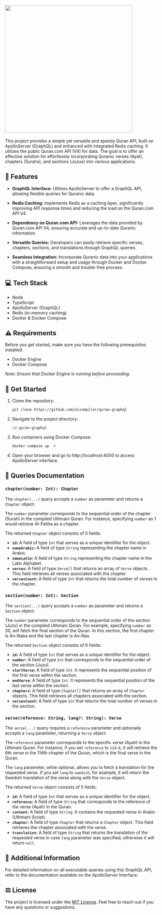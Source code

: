# <img src = "https://i.imgur.com/1NWRwOh.png" width = 420px>

This project provides a simple yet versatile and speedy Quran API, built on ApolloServer (GraphQL) and enhanced with integrated Redis caching. It utilizes the public Quran.com API (V4) for data. The goal is to offer an effective solution for effortlessly incorporating Quranic verses (Ayat), chapters (Surahs), and sections (Juzus) into various applications.

## 🌟 Features
- **GraphQL Interface:** Utilizes ApolloServer to offer a GraphQL API, allowing flexible queries for Quranic data.

- **Redis Caching:** Implements Redis as a caching layer, significantly improving API response times and reducing the load on the Quran.com API V4.

- **Dependency on Quran.com API:** Leverages the data provided by Quran.com API V4, ensuring accurate and up-to-date Quranic information.

- **Versatile Queries:** Developers can easily retrieve specific verses, chapters, sections, and translations through GraphQL queries.

- **Seamless Integration:** Incorporate Quranic data into your applications with a straightforward setup and usage through Docker and Docker Compose, ensuring a smooth and trouble-free process.

## 💻 Tech Stack
- Node
- TypeScript
- ApolloServer (GraphQL)
- Redis (in-memory caching)
- Docker & Docker Compose

## ⚠️ Requirements
Before you get started, make sure you have the following prerequisites installed:

- Docker Engine
- Docker Compose

*Note: Ensure that Docker Engine is running before proceeding.*

## 🚀 Get Started
1. Clone the repository:
   ```bash
   git clone https://github.com/alcompilor/quran-graphql
    ```
2. Navigate to the project directory:
   ```bash
   cd quran-graphql
    ```
3. Run containers using Docker Compose:
   ```bash
   docker-compose up -d
    ```
4. Open your browser and go to http://localhost:4000 to access ApolloServer interface.

## 📜 Queries Documentation
### **`chapter(number: Int): Chapter`**

The `chapter(...)` query accepts a `number` as parameter and returns a `Chapter` object.

The `number` parameter corresponds to the sequential order of the chapter (Surah) in the compiled Uthmani Quran. For instance, specifying `number` as 1 would retrieve Al-Fatiha as a chapter.

The returned `Chapter` object consists of 5 fields:

- **`id`:** A field of type `Int` that serves as a unique identifier for the object.
- **`nameArabic`:** A field of type `String` representing the chapter name in Arabic.
- **`nameLatin`:** A field of type `String` representing the chapter name in the Latin Alphabet.
- **`verses`:** A field of type `Verse[]` that returns an array of `Verse` objects. This field retrieves all verses associated with the chapter.
- **`versesCount`:** A field of type `Int` that returns the total number of verses in the chapter.

### **`section(number: Int): Section`**
The `section(...)` query accepts a `number` as parameter and returns a `Section` object.

The `number` parameter corresponds to the sequential order of the section (Juzu) in the compiled Uthmani Quran. For example, specifying `number` as 30, will fetch the final section of the Quran. In this section, the first chapter is An-Naba and the last chapter is An-Nas.

The returned `Section` object consists of 6 fields:

- **`id`:** A field of type `Int` that serves as a unique identifier for the object.
- **`number`:** A field of type `Int` that corresponds to the sequential order of the section (Juzu).
- **`startVerse`:** A field of type `Int`. It represents the sequential position of the first verse within the section.
- **`endVerse`:** A field of type `Int`. It represents the sequential position of the last verse within the section.
- **`chapters`:** A field of type `Chapter[]` that returns an array of `Chapter` objects. This field retrieves all chapters associated with the section.
- **`versesCount`:** A field of type `Int` that returns the total number of verses in the section.

### **`verse(reference: String, lang?: String): Verse`**
The `verse(...)` query requires a `reference` parameter and optionally accepts a `lang` parameter, returning a `Verse` object.

The `reference` parameter corresponds to the specific verse (Ayah) in the Uthmani Quran. For instance, if you set `reference` to `114:6`, it will retrieve the 6th verse in the 114th chapter of the Quran, which is the final verse in the Quran.

The `lang` parameter, while optional, allows you to fetch a translation for the requested verse. If you set `lang` to `swedish`, for example, it will return the Swedish translation of the verse along with the `Verse` object.

The returned `Verse` object consists of 5 fields:

- **`id`:** A field of type `Int` that serves as a unique identifier for the object.
- **`reference`:** A field of type `String` that corresponds to the reference of the verse (Ayah) in the Quran.
- **`content`:** A field of type `String`. It contains the requested verse in Arabic (Uthmani Script).
- **`chapter`:** A field of type `Chapter` that returns a `Chapter` object. This field retrieves the chapter associated with the verse.
- **`translation`:** A field of type `String` that returns the translation of the requested verse in case `lang` parameter was specified, otherwise it will return `null`.

## 📄 Additional Information
For detailed information on all executable queries using this GraphQL API, refer to the documentation available on the ApolloServer Interface.

## ⚖️ License
The project is licensed under the [MIT License](LICENSE). Feel free to reach out if you have any questions or suggestions.
